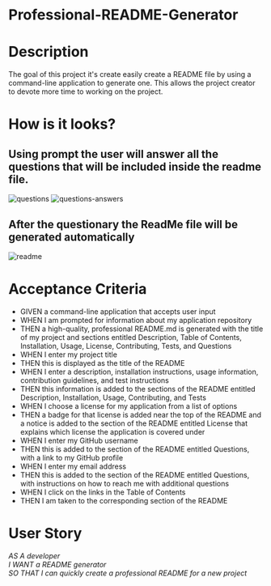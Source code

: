 # Professional-README-Generator

# Description
The goal of this project it's create  easily create a README file by using a command-line application to generate one. This allows the project creator to devote more time to working on the project.

# How is it looks?

## Using prompt the user will answer all the questions that will be included inside the readme file. 
![questions](https://github.com/garmercy/PasswordGenerator/assets/138730100/d08d4718-55fc-4774-b89b-ab58b89e70ee)
![questions-answers](https://github.com/garmercy/PasswordGenerator/assets/138730100/ff6229ef-62a0-428c-8132-9c51073832dd)

## After the questionary the ReadMe file will be generated automatically 
![readme](https://github.com/garmercy/PasswordGenerator/assets/138730100/438967fb-8d80-4d4f-b97d-76d3b8780ade)

# Acceptance Criteria

* GIVEN a command-line application that accepts user input
* WHEN I am prompted for information about my application repository
* THEN a high-quality, professional README.md is generated with the title of my project and sections entitled Description, Table of Contents, Installation, Usage, License, Contributing, Tests, and Questions
* WHEN I enter my project title
* THEN this is displayed as the title of the README
* WHEN I enter a description, installation instructions, usage information, contribution guidelines, and test instructions
* THEN this information is added to the sections of the README entitled Description, Installation, Usage, Contributing, and Tests
* WHEN I choose a license for my application from a list of options
* THEN a badge for that license is added near the top of the README and a notice is added to the section of the README entitled License that explains which license the application is covered under
* WHEN I enter my GitHub username
* THEN this is added to the section of the README entitled Questions, with a link to my GitHub profile
* WHEN I enter my email address
* THEN this is added to the section of the README entitled Questions, with instructions on how to reach me with additional questions
* WHEN I click on the links in the Table of Contents
* THEN I am taken to the corresponding section of the README

# User Story

_AS A developer
<br>I WANT a README generator
<br>SO THAT I can quickly create a professional README for a new project_

  
